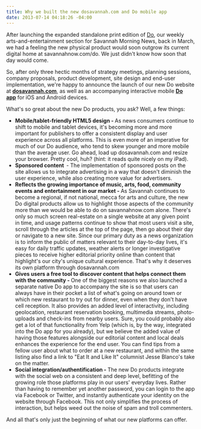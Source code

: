 ```yaml
---
title: Why we built the new dosavannah.com and Do mobile app
date: 2013-07-14 04:18:26 -04:00
---
```


<p>After launching the expanded standalone print edition of <a href="http://dosavannah.com/">Do</a>, our weekly arts-and-entertainment section for Savannah Morning News, back in March, we had a feeling the new physical product would soon outgrow its current digital home at savannahnow.com/do. We just didn't know how soon that day would come.</p>
<p>So, after only three hectic months of strategy meetings, planning sessions, company proposals, product development, site design and end-user implementation, we're happy to announce the launch of our new Do website at <strong><a href="http://dosavannah.com/">dosavannah.com</a></strong>, as well as an accompanying interactive mobile <strong><a href="http://dosavannah.com/app">Do app</a></strong> for iOS and Android devices.<!--more--></p>
<p>What's so great about the new Do products, you ask? Well, a few things:</p>
<ul>
<li><strong>Mobile/tablet-friendly HTML5 design - </strong>As news consumers continue to shift to mobile and tablet devices, it's becoming more and more important for publishers to offer a consistent display and user experience across all platforms. This is even more of an imperative for much of our Do audience, who tend to skew younger and more mobile than the average user. Go ahead, load up dosavannah.com and resize your browser. Pretty cool, huh? (hint: it reads quite nicely on my iPad).</li>
<li><strong>Sponsored content  </strong>- The implementation of sponsored posts on the site allows us to integrate advertising in a way that doesn't diminish the user experience, while also creating more value for advertisers.</li>
<li><strong>Reflects the growing importance of music, arts, food, community events and entertainment in our market - </strong>As Savannah continues to become a regional, if not national, mecca for arts and culture, the new Do digital products allow us to highlight those aspects of the community more than we would be able to do on savannahnow.com alone. There's only so much screen real-estate on a single website at any given point in time, and usage patterns continue to show that most users visit a site, scroll through the articles at the top of the page, then go about their day or navigate to a new site. Since our primary duty as a news organization is to inform the public of matters relevant to their day-to-day lives, it's easy for daily traffic updates, weather alerts or longer investigative pieces to receive higher editorial priority online than content that highlight's our city's unique cultural experience. That's why it deserves its own platform through dosavannah.com</li>
<li><strong>Gives users a free tool to discover content that helps connect them with the community - </strong>One of the biggest reasons we also launched a separate native Do app to accompany the site is so that users can always have in their pocket a list of what's going on around town or which new restaurant to try out for dinner, even when they don't have cell reception. It also provides an added level of interactivity, including geolocation, restaurant reservation booking, multimedia streams, photo-uploads and check-ins from nearby users. Sure, you could probably also get a lot of that functionality from Yelp (which is, by the way, integrated into the Do app for you already), but we believe the added value of having those features alongside our editorial content and local deals enhances the experience for the end user. You can find tips from a fellow user about what to order at a new restaurant, and within the same listing also find a link to "Eat It and Like It" columnist Jesse Blanco's take on the matter.</li>
<li><strong>Social integration/authentification - </strong>The new Do products integrate with the social web on a consistent and deep level, befitting of the growing role those platforms play in our users' everyday lives. Rather than having to remember yet another password, you can login to the app via Facebook or Twitter, and instantly authenticate your identity on the website through Facebook. This not only simplifies the process of interaction, but helps weed out the noise of spam and troll commenters.</li>
</ul>
<p>And all that's only just the beginning of what our new platforms can offer.</p>
